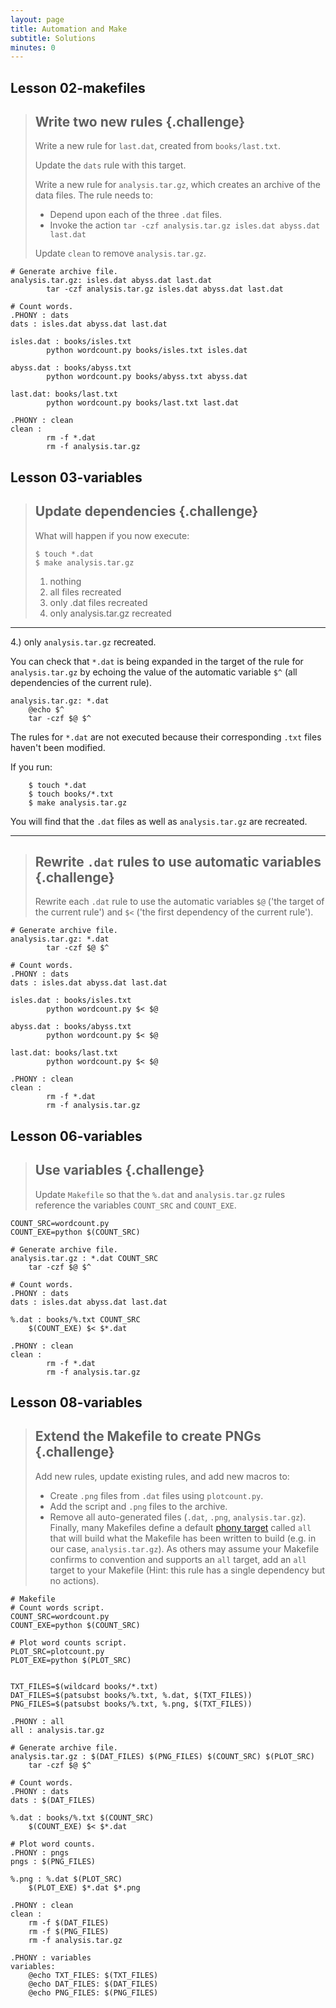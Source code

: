 ```yaml
---
layout: page
title: Automation and Make
subtitle: Solutions
minutes: 0
---
```


## Lesson 02-makefiles

> ## Write two new rules {.challenge}
>
> Write a new rule for `last.dat`, created from `books/last.txt`.
>
> Update the `dats` rule with this target.
>
> Write a new rule for `analysis.tar.gz`, which creates an archive of
> the data files. The rule needs to: 
> 
> * Depend upon each of the three `.dat` files.
> * Invoke the action `tar -czf analysis.tar.gz isles.dat abyss.dat
>   last.dat` 
>
> Update `clean` to remove `analysis.tar.gz`.

~~~ {.bash}
# Generate archive file.
analysis.tar.gz: isles.dat abyss.dat last.dat
    	tar -czf analysis.tar.gz isles.dat abyss.dat last.dat

# Count words.
.PHONY : dats
dats : isles.dat abyss.dat last.dat

isles.dat : books/isles.txt
    	python wordcount.py books/isles.txt isles.dat

abyss.dat : books/abyss.txt
    	python wordcount.py books/abyss.txt abyss.dat

last.dat: books/last.txt
    	python wordcount.py books/last.txt last.dat

.PHONY : clean
clean :
    	rm -f *.dat
    	rm -f analysis.tar.gz
~~~

## Lesson 03-variables
> ## Update dependencies {.challenge}
> 
> What will happen if you now execute:
> 
> ~~~ {.bash}
> $ touch *.dat
> $ make analysis.tar.gz
> ~~~
> 
> 1. nothing
> 2. all files recreated
> 3. only .dat files recreated
> 4. only analysis.tar.gz recreated

* * *
4.) only `analysis.tar.gz` recreated. 

You can check that `*.dat` is being expanded in the target of the rule for
    `analysis.tar.gz` by echoing the value of the automatic variable `$^` 
    (all dependencies of the current rule).

~~~ {.bash}
analysis.tar.gz: *.dat
    @echo $^
    tar -czf $@ $^
~~~
The rules for `*.dat` are not executed because their corresponding `.txt` files
haven't been modified.

If you run:

~~~ {.bash}
    $ touch *.dat
    $ touch books/*.txt
    $ make analysis.tar.gz
~~~

You will find that the `.dat` files as well as `analysis.tar.gz` are recreated.

* * *



> ## Rewrite `.dat` rules to use automatic variables {.challenge}
>
> Rewrite each `.dat` rule to use the automatic variables `$@` ('the
> target of the current rule') and `$<` ('the first dependency of the
> current rule').

~~~ {.bash}
# Generate archive file.
analysis.tar.gz: *.dat
    	tar -czf $@ $^

# Count words.
.PHONY : dats
dats : isles.dat abyss.dat last.dat

isles.dat : books/isles.txt
    	python wordcount.py $< $@

abyss.dat : books/abyss.txt
    	python wordcount.py $< $@

last.dat: books/last.txt
    	python wordcount.py $< $@

.PHONY : clean
clean :
    	rm -f *.dat
    	rm -f analysis.tar.gz
~~~


## Lesson 06-variables

> ## Use variables {.challenge}
>
> Update `Makefile` so that the `%.dat` and `analysis.tar.gz` rules
> reference the variables `COUNT_SRC` and `COUNT_EXE`.

~~~ {.bash}
COUNT_SRC=wordcount.py
COUNT_EXE=python $(COUNT_SRC)

# Generate archive file.
analysis.tar.gz : *.dat COUNT_SRC
    tar -czf $@ $^

# Count words.
.PHONY : dats
dats : isles.dat abyss.dat last.dat

%.dat : books/%.txt COUNT_SRC
    $(COUNT_EXE) $< $*.dat

.PHONY : clean
clean :
        rm -f *.dat
        rm -f analysis.tar.gz
~~~

## Lesson 08-variables

> ## Extend the Makefile to create PNGs {.challenge}
>
> Add new rules, update existing rules, and add new macros to:
> 
> * Create `.png` files from `.dat` files using `plotcount.py`.
> * Add the script and `.png` files to the archive.
> * Remove all auto-generated files (`.dat`, `.png`,
>   `analysis.tar.gz`). 
> Finally, many Makefiles define a default [phony target](reference.html#phony-target) called `all` that will build what the Makefile has been written to build (e.g. in our case, `analysis.tar.gz`). As others may assume your Makefile confirms to convention and supports an `all` target, add an `all` target to your Makefile (Hint: this rule has a single dependency but no actions).

~~~{.bash}
# Makefile
# Count words script.
COUNT_SRC=wordcount.py
COUNT_EXE=python $(COUNT_SRC)

# Plot word counts script.
PLOT_SRC=plotcount.py
PLOT_EXE=python $(PLOT_SRC)


TXT_FILES=$(wildcard books/*.txt)
DAT_FILES=$(patsubst books/%.txt, %.dat, $(TXT_FILES))
PNG_FILES=$(patsubst books/%.txt, %.png, $(TXT_FILES))

.PHONY : all
all : analysis.tar.gz

# Generate archive file.
analysis.tar.gz : $(DAT_FILES) $(PNG_FILES) $(COUNT_SRC) $(PLOT_SRC)
    tar -czf $@ $^

# Count words.
.PHONY : dats
dats : $(DAT_FILES)

%.dat : books/%.txt $(COUNT_SRC)
    $(COUNT_EXE) $< $*.dat

# Plot word counts.
.PHONY : pngs
pngs : $(PNG_FILES)

%.png : %.dat $(PLOT_SRC)
    $(PLOT_EXE) $*.dat $*.png

.PHONY : clean
clean :
    rm -f $(DAT_FILES)
    rm -f $(PNG_FILES)
    rm -f analysis.tar.gz

.PHONY : variables
variables:
    @echo TXT_FILES: $(TXT_FILES)
    @echo DAT_FILES: $(DAT_FILES)
    @echo PNG_FILES: $(PNG_FILES)
~~~
